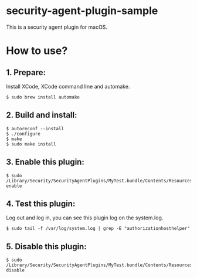 # security-agent-plugin-sample
This is a security agent plugin for macOS.

# How to use?
## 1. Prepare:
Install XCode, XCode command line and automake.
```
$ sudo brew install automake
```

## 2. Build and install:
```
$ autoreconf --install
$ ./configure
$ make
$ sudo make install
```

## 3. Enable this plugin:
```
$ sudo /Library/Security/SecurityAgentPlugins/MyTest.bundle/Contents/Resources/config.sh enable
```

## 4. Test this plugin:
Log out and log in, you can see this plugin log on the system.log.
```
$ sudo tail -f /var/log/system.log | grep -E "authorizationhosthelper"
```

## 5. Disable this plugin:
```
$ sudo /Library/Security/SecurityAgentPlugins/MyTest.bundle/Contents/Resources/config.sh disable
```
